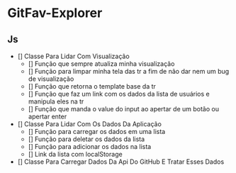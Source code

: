 # GitFav-Explorer

## Js

- [] Classe Para Lidar Com Visualização
  - [] Função que sempre atualiza minha visualização
  - [] Função para limpar minha tela das tr a fim de não dar nem um bug de visualização
  - [] Função que retorna o template base da tr
  - [] Função que faz um link com os dados da lista de usuários e manipula eles na tr
  - [] Função que manda o value do input ao apertar de um botão ou apertar enter
- [] Classe Para Lidar Com Os Dados Da Aplicação
  - [] Função para carregar os dados em uma lista
  - [] Função para deletar os dados da lista
  - [] Função para adicionar os dados na lista
  - [] Link da lista com localStorage
- [] Classe Para Carregar Dados Da Api Do GitHub E Tratar Esses Dados
